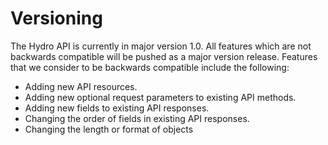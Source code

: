 # Versioning

The Hydro API is currently in major version 1.0. All features which are not backwards compatible will be pushed as a major version release. Features that we consider to be backwards compatible include the following:

- Adding new API resources.
- Adding new optional request parameters to existing API methods.
- Adding new fields to existing API responses.
- Changing the order of fields in existing API responses.
- Changing the length or format of objects 
